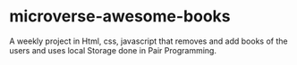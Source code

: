 # microverse-awesome-books
A weekly project in Html, css, javascript that removes and add books of the users and uses local Storage done in Pair Programming.
